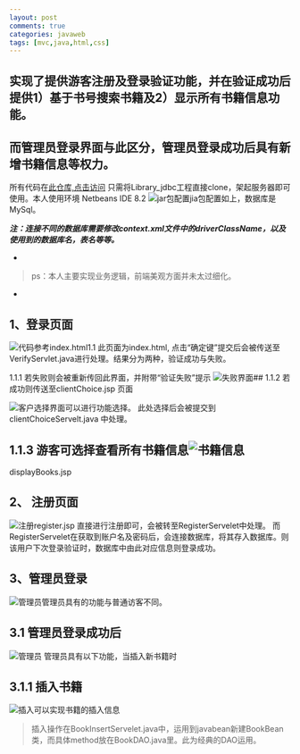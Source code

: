 ```yaml
---
layout: post
comments: true
categories: javaweb
tags: [mvc,java,html,css]
---
```

## 实现了提供游客注册及登录验证功能，并在验证成功后提供1）基于书号搜索书籍及2）显示所有书籍信息功能。

## 而管理员登录界面与此区分，管理员登录成功后具有新增书籍信息等权力。

所有代码在[此仓库,点击访问](https://github.com/Jack-925/LibraryDemo) 只需将Library_jdbc工程直接clone，架起服务器即可使用。本人使用环境 Netbeans IDE 8.2 
![jar包配置](https://img-blog.csdnimg.cn/2021030422503450.png?x-oss-process=image/watermark,type_ZmFuZ3poZW5naGVpdGk,shadow_10,text_aHR0cHM6Ly9ibG9nLmNzZG4ubmV0L2NwcHBwNjY=,size_16,color_FFFFFF,t_70)jia包配置如上，数据库是MySql。 

***注：连接不同的数据库需要修改context.xml文件中的driverClassName，以及使用到的数据库名，表名等等。***

*

> ps：本人主要实现业务逻辑，前端美观方面并未太过细化。

*
## 1、登录页面
![代码参考index.html](https://img-blog.csdnimg.cn/20210304224002794.png?x-oss-process=image/watermark,type_ZmFuZ3poZW5naGVpdGk,shadow_10,text_aHR0cHM6Ly9ibG9nLmNzZG4ubmV0L2NwcHBwNjY=,size_16,color_FFFFFF,t_70)1.1 此页面为index.html, 点击“确定键”提交后会被传送至VerifyServlet.java进行处理。结果分为两种，验证成功与失败。

1.1.1 若失败则会被重新传回此界面，并附带“验证失败”提示
![失败界面](https://img-blog.csdnimg.cn/20210304224627315.png?x-oss-process=image/watermark,type_ZmFuZ3poZW5naGVpdGk,shadow_10,text_aHR0cHM6Ly9ibG9nLmNzZG4ubmV0L2NwcHBwNjY=,size_16,color_FFFFFF,t_70)## 1.1.2 若成功则传送至clientChoice.jsp 页面

![客户选择界面](https://img-blog.csdnimg.cn/20210304224745415.png?x-oss-process=image/watermark,type_ZmFuZ3poZW5naGVpdGk,shadow_10,text_aHR0cHM6Ly9ibG9nLmNzZG4ubmV0L2NwcHBwNjY=,size_16,color_FFFFFF,t_70)可以进行功能选择。 此处选择后会被提交到clientChoiceServelt.java 中处理。

## 1.1.3 游客可选择查看所有书籍信息![书籍信息](https://img-blog.csdnimg.cn/20210304230248344.png?x-oss-process=image/watermark,type_ZmFuZ3poZW5naGVpdGk,shadow_10,text_aHR0cHM6Ly9ibG9nLmNzZG4ubmV0L2NwcHBwNjY=,size_16,color_FFFFFF,t_70)
displayBooks.jsp


## 2、 注册页面
![注册](https://img-blog.csdnimg.cn/20210304225715423.png?x-oss-process=image/watermark,type_ZmFuZ3poZW5naGVpdGk,shadow_10,text_aHR0cHM6Ly9ibG9nLmNzZG4ubmV0L2NwcHBwNjY=,size_16,color_FFFFFF,t_70)register.jsp
直接进行注册即可，会被转至RegisterServelet中处理。
而RegisterServelet在获取到账户名及密码后，会连接数据库，将其存入数据库。则该用户下次登录验证时，数据库中由此对应信息则登录成功。

## 3、管理员登录
![管理员](https://img-blog.csdnimg.cn/20210304230016986.png?x-oss-process=image/watermark,type_ZmFuZ3poZW5naGVpdGk,shadow_10,text_aHR0cHM6Ly9ibG9nLmNzZG4ubmV0L2NwcHBwNjY=,size_16,color_FFFFFF,t_70)管理员具有的功能与普通访客不同。

## 3.1 管理员登录成功后
![管理员](https://img-blog.csdnimg.cn/2021030423005996.png?x-oss-process=image/watermark,type_ZmFuZ3poZW5naGVpdGk,shadow_10,text_aHR0cHM6Ly9ibG9nLmNzZG4ubmV0L2NwcHBwNjY=,size_16,color_FFFFFF,t_70)
管理员具有以下功能，当插入新书籍时

## 3.1.1 插入书籍
![插入](https://img-blog.csdnimg.cn/20210304230142556.png?x-oss-process=image/watermark,type_ZmFuZ3poZW5naGVpdGk,shadow_10,text_aHR0cHM6Ly9ibG9nLmNzZG4ubmV0L2NwcHBwNjY=,size_16,color_FFFFFF,t_70)可以实现书籍的插入信息

> 插入操作在BookInsertServelet.java中，运用到javabean新建BookBean类，而具体method放在BookDAO.java里。此为经典的DAO运用。

